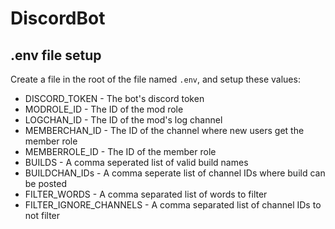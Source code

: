 # DiscordBot

## .env file setup
Create a file in the root of the file named `.env`, and setup these values:
- DISCORD_TOKEN - The bot's discord token
- MODROLE_ID - The ID of the mod role
- LOGCHAN_ID - The ID of the mod's log channel
- MEMBERCHAN_ID - The ID of the channel where new users get the member role
- MEMBERROLE_ID - The ID of the member role
- BUILDS - A comma seperated list of valid build names
- BUILDCHAN_IDs - A comma seperate list of channel IDs where build can be posted
- FILTER_WORDS - A comma separated list of words to filter
- FILTER_IGNORE_CHANNELS - A comma separated list of channel IDs to not filter
